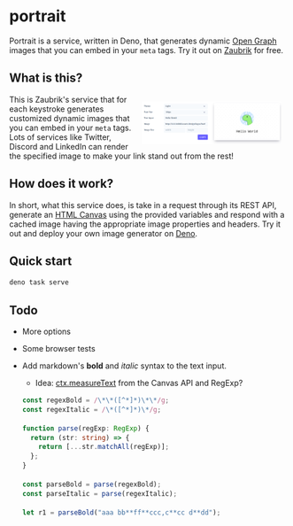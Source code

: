 # portrait

Portrait is a service, written in Deno, that generates dynamic
[Open Graph](http://ogp.me) images that you can embed in your `meta` tags. Try
it out on [Zaubrik](https://dev.zaubrik.com/og-image/) for free.

## What is this?

<img src="./portrait_zaubrik-2022-04-10.png" alt="Portrait preview" width="50%" align="right" style="padding: 12px">
This is Zaubrik's service that for each keystroke generates customized dynamic
 images that you can embed in your <code>meta</code> tags.
Lots of services like Twitter, Discord and LinkedIn can render the specified
image to make your link stand out from the rest!

## How does it work?

In short, what this service does, is take in a request through its REST API,
generate an
[HTML Canvas](https://developer.mozilla.org/en-US/docs/Web/API/Canvas_API) using
the provided variables and respond with a cached image having the appropriate
image properties and headers. Try it out and deploy your own image generator on
[Deno](https://deno.land/).

## Quick start

```bash
deno task serve
```

## Todo

- More options
- Some browser tests
- Add markdown's **bold** and _italic_ syntax to the text input.

  - Idea:
    [ctx.measureText](https://developer.mozilla.org/en-US/docs/Web/API/CanvasRenderingContext2D/measureText)
    from the Canvas API and RegExp?

  ```ts
  const regexBold = /\*\*([^*]*)\*\*/g;
  const regexItalic = /\*([^*]*)\*/g;

  function parse(regExp: RegExp) {
    return (str: string) => {
      return [...str.matchAll(regExp)];
    };
  }

  const parseBold = parse(regexBold);
  const parseItalic = parse(regexItalic);

  let r1 = parseBold("aaa bb**ff**ccc,c**cc d**dd");
  ```
